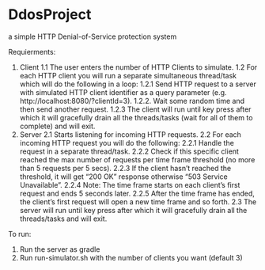 # DdosProject
a simple HTTP Denial-of-Service protection system

Requierments:
1. Client
    1.1 The user enters the number of HTTP Clients to simulate.
    1.2 For each HTTP client you will run a separate simultaneous thread/task which will do the following in a loop:
        1.2.1 Send HTTP request to a server with simulated HTTP client identifier as a query parameter (e.g. http://localhost:8080/?clientId=3).
        1.2.2. Wait some random time and then send another request.
        1.2.3 The client will run until key press after which it will gracefully drain all the threads/tasks (wait for all of them to complete) and will exit.
2. Server
    2.1 Starts listening for incoming HTTP requests.
    2.2 For each incoming HTTP request you will do the following:
        2.2.1 Handle the request in a separate thread/task.
        2.2.2 Check if this specific client reached the max number of requests per time frame threshold (no more than 5 requests per 5 secs).
        2.2.3 If the client hasn’t reached the threshold, it will get “200 OK” response otherwise “503 Service Unavailable”.
        2.2.4 Note: The time frame starts on each client’s first request and ends 5 seconds later.
        2.2.5 After the time frame has ended, the client’s first request will open a new time frame and so forth.
    2.3 The server will run until key press after which it will gracefully drain all the threads/tasks and will exit.

To run:

1. Run the server as gradle
2. Run run-simulator.sh with the number of clients you want (default 3)
